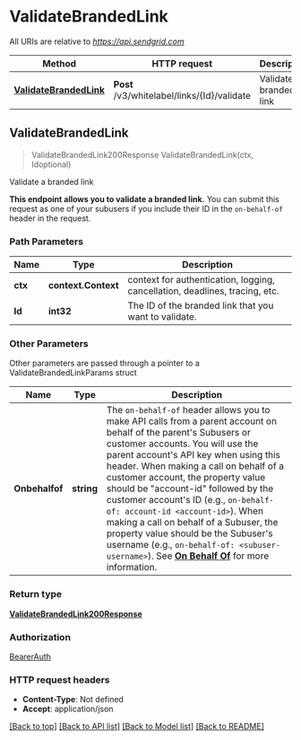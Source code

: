 # ValidateBrandedLink

All URIs are relative to *https://api.sendgrid.com*

Method | HTTP request | Description
------------- | ------------- | -------------
[**ValidateBrandedLink**](ValidateBrandedLink.md#ValidateBrandedLink) | **Post** /v3/whitelabel/links/{Id}/validate | Validate a branded link



## ValidateBrandedLink

> ValidateBrandedLink200Response ValidateBrandedLink(ctx, Idoptional)

Validate a branded link

**This endpoint allows you to validate a branded link.**  You can submit this request as one of your subusers if you include their ID in the `on-behalf-of` header in the request.

### Path Parameters


Name | Type | Description
------------- | ------------- | -------------
**ctx** | **context.Context** | context for authentication, logging, cancellation, deadlines, tracing, etc.
**Id** | **int32** | The ID of the branded link that you want to validate.

### Other Parameters

Other parameters are passed through a pointer to a ValidateBrandedLinkParams struct


Name | Type | Description
------------- | ------------- | -------------
**Onbehalfof** | **string** | The `on-behalf-of` header allows you to make API calls from a parent account on behalf of the parent's Subusers or customer accounts. You will use the parent account's API key when using this header. When making a call on behalf of a customer account, the property value should be \"account-id\" followed by the customer account's ID (e.g., `on-behalf-of: account-id <account-id>`). When making a call on behalf of a Subuser, the property value should be the Subuser's username (e.g., `on-behalf-of: <subuser-username>`). See [**On Behalf Of**](https://docs.sendgrid.com/api-reference/how-to-use-the-sendgrid-v3-api/on-behalf-of) for more information.

### Return type

[**ValidateBrandedLink200Response**](ValidateBrandedLink200Response.md)

### Authorization

[BearerAuth](../README.md#BearerAuth)

### HTTP request headers

- **Content-Type**: Not defined
- **Accept**: application/json

[[Back to top]](#) [[Back to API list]](../README.md#documentation-for-api-endpoints)
[[Back to Model list]](../README.md#documentation-for-models)
[[Back to README]](../README.md)

